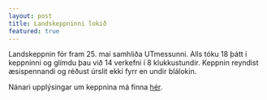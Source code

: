 ```yaml
---
layout: post
title: Landskeppninni lokið
featured: true
---
```


Landskeppnin fór fram 25. maí samhliða UTmessunni. Alls tóku 18 þátt
í keppninni og glímdu þau við 14 verkefni í 8 klukkustundir. Keppnin reyndist
æsispennandi og réðust úrslit ekki fyrr en undir blálokin.

Nánari upplýsingar um keppnina má finna [hér](https://nki.is/past_editions/2022/).
